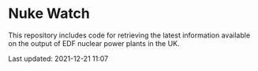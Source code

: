 # Nuke Watch

This repository includes code for retrieving the latest information available on the output of EDF nuclear power plants in the UK.

Last updated: 2021-12-21 11:07